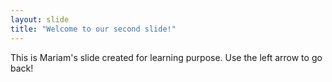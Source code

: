```yaml
---
layout: slide
title: "Welcome to our second slide!"
---
```

This is Mariam's slide created for learning purpose.
Use the left arrow to go back!
